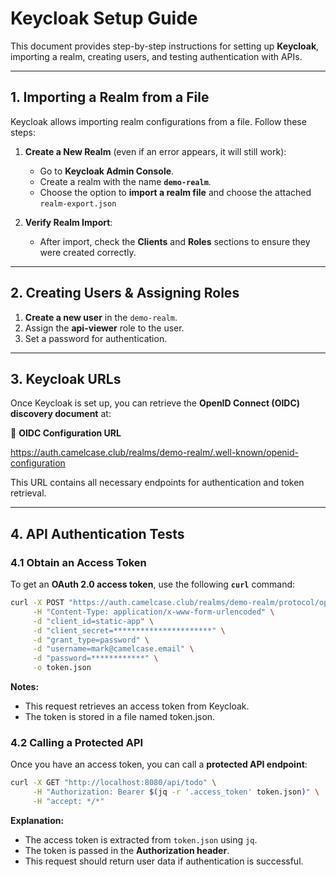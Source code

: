 # **Keycloak Setup Guide**

This document provides step-by-step instructions for setting up **Keycloak**, importing a realm, creating users, and testing authentication with APIs.

---

## **1. Importing a Realm from a File**
Keycloak allows importing realm configurations from a file. Follow these steps:

1. **Create a New Realm** (even if an error appears, it will still work):
   - Go to **Keycloak Admin Console**.
   - Create a realm with the name **`demo-realm`**.
   - Choose the option to **import a realm file** and choose the attached `realm-export.json`

2. **Verify Realm Import**:
   - After import, check the **Clients** and **Roles** sections to ensure they were created correctly.

---

## **2. Creating Users & Assigning Roles**
1. **Create a new user** in the `demo-realm`.
2. Assign the **api-viewer** role to the user.
3. Set a password for authentication.

---

## **3. Keycloak URLs**
Once Keycloak is set up, you can retrieve the **OpenID Connect (OIDC) discovery document** at:

🔗 **OIDC Configuration URL**  

https://auth.camelcase.club/realms/demo-realm/.well-known/openid-configuration

This URL contains all necessary endpoints for authentication and token retrieval.

---

## **4. API Authentication Tests**

### **4.1 Obtain an Access Token**
To get an **OAuth 2.0 access token**, use the following **`curl`** command:

```bash
curl -X POST "https://auth.camelcase.club/realms/demo-realm/protocol/openid-connect/token" \
     -H "Content-Type: application/x-www-form-urlencoded" \
     -d "client_id=static-app" \
     -d "client_secret=**********************" \
     -d "grant_type=password" \
     -d "username=mark@camelcase.email" \
     -d "password=************" \
     -o token.json
```

**Notes:**

- This request retrieves an access token from Keycloak.
- The token is stored in a file named token.json.

### 4.2 Calling a Protected API

Once you have an access token, you can call a **protected API endpoint**:

```bash
curl -X GET "http://localhost:8080/api/todo" \
     -H "Authorization: Bearer $(jq -r '.access_token' token.json)" \
     -H "accept: */*"
```

**Explanation:**

- The access token is extracted from ``token.json`` using ``jq``.
- The token is passed in the **Authorization header**.
- This request should return user data if authentication is successful.
